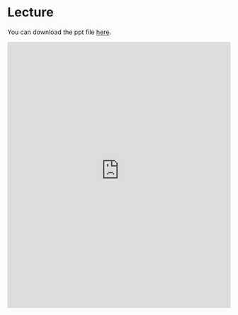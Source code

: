 # Lecture

You can download the ppt file [here](https://thelogicalgrammar.github.io/pLoT_course/1_introduction.pptx).

<iframe src='https://thelogicalgrammar.github.io/pLoT_course/1_introduction.pdf' width='100%' height='600px' frameborder='0'>
